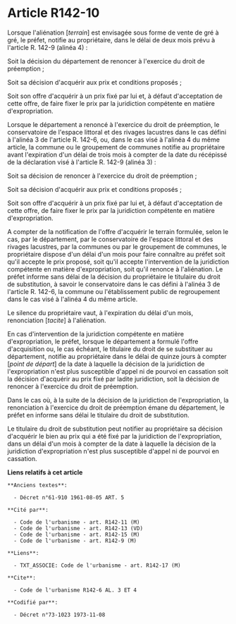# Article R142-10

Lorsque l'aliénation [*terrain*] est envisagée sous forme de vente de gré à gré, le préfet, notifie au propriétaire, dans le
délai de deux mois prévu à l'article R. 142-9 (alinéa 4) :

Soit la décision du département de renoncer à l'exercice du droit de préemption ;

Soit sa décision d'acquérir aux prix et conditions proposés ;

Soit son offre d'acquérir à un prix fixé par lui et, à défaut d'acceptation de cette offre, de faire fixer le prix par la
juridiction compétente en matière d'expropriation.

Lorsque le département a renoncé à l'exercice du droit de préemption, le conservatoire de l'espace littoral et des rivages
lacustres dans le cas défini à l'alinéa 3 de l'article R. 142-6, ou, dans le cas visé à l'alinéa 4 du même article, la
commune ou le groupement de communes notifie au propriétaire avant l'expiration d'un délai de trois mois à compter de la date
du récépissé de la déclaration visé à l'article R. 142-9 (alinéa 3) :

Soit sa décision de renoncer à l'exercice du droit de préemption ;

Soit sa décision d'acquérir aux prix et conditions proposés ;

Soit son offre d'acquérir à un prix fixé par lui et, à défaut d'acceptation de cette offre, de faire fixer le prix par la
juridiction compétente en matière d'expropriation.

A compter de la notification de l'offre d'acquérir le terrain formulée, selon le cas, par le département, par le
conservatoire de l'espace littoral et des rivages lacustres, par la communes ou par le groupement de communes, le
propriétaire dispose d'un délai d'un mois pour faire connaître au préfet soit qu'il accepte le prix proposé, soit qu'il
accepte l'intervention de la juridiction compétente en matière d'expropriation, soit qu'il renonce à l'aliénation. Le préfet
informe sans délai de la décision du propriétaire le titulaire du droit de substitution, à savoir le conservatoire dans le
cas défini à l'alinéa 3 de l'article R. 142-6, la commune ou l'établissement public de regroupement dans le cas visé à
l'alinéa 4 du même article.

Le silence du propriétaire vaut, à l'expiration du délai d'un mois, renonciation [*tacite*] à l'aliénation.

En cas d'intervention de la juridiction compétente en matière d'expropriation, le préfet, lorsque le département a formulé
l'offre d'acquisition ou, le cas échéant, le titulaire du droit de se substituer au département, notifie au propriétaire dans
le délai de quinze jours à compter [*point de départ*] de la date à laquelle la décision de la juridiction de l'expropriation
n'est plus susceptible d'appel ni de pourvoi en cassation soit la décision d'acquérir au prix fixé par ladite juridiction,
soit la décision de renoncer à l'exercice du droit de préemption.

Dans le cas où, à la suite de la décision de la juridiction de l'expropriation, la renonciation à l'exercice du droit de
préemption émane du département, le préfet en informe sans délai le titulaire du droit de substitution.

Le titulaire du droit de substitution peut notifier au propriétaire sa décision d'acquérir le bien au prix qui a été fixé par
la juridiction de l'expropriation, dans un délai d'un mois à compter de la date à laquelle la décision de la juridiction
d'expropriation n'est plus susceptible d'appel ni de pourvoi en cassation.

**Liens relatifs à cet article**

	**Anciens textes**:

	  - Décret n°61-910 1961-08-05 ART. 5

	**Cité par**:

	  - Code de l'urbanisme - art. R142-11 (M)
	  - Code de l'urbanisme - art. R142-13 (VD)
	  - Code de l'urbanisme - art. R142-15 (M)
	  - Code de l'urbanisme - art. R142-9 (M)

	**Liens**:

	  - TXT_ASSOCIE: Code de l'urbanisme - art. R142-17 (M)

	**Cite**:

	  - Code de l'urbanisme R142-6 AL. 3 ET 4

	**Codifié par**:

	  - Décret n°73-1023 1973-11-08
